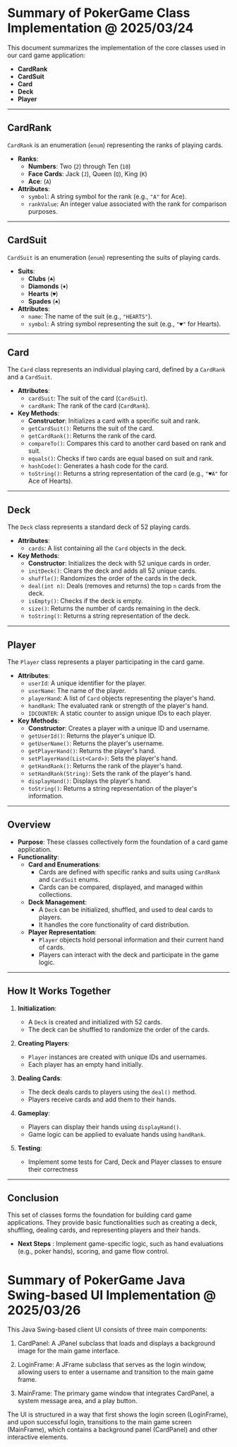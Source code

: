 # Summary of PokerGame Class Implementation @ 2025/03/24


This document summarizes the implementation of the core classes used in our card game application:

- **CardRank**
- **CardSuit**
- **Card**
- **Deck**
- **Player**

---

## CardRank

`CardRank` is an enumeration (`enum`) representing the ranks of playing cards.

- **Ranks**:
  - **Numbers**: Two (`2`) through Ten (`10`)
  - **Face Cards**: Jack (`J`), Queen (`Q`), King (`K`)
  - **Ace**: (`A`)
- **Attributes**:
  - `symbol`: A string symbol for the rank (e.g., `"A"` for Ace).
  - `rankValue`: An integer value associated with the rank for comparison purposes.

---

## CardSuit

`CardSuit` is an enumeration (`enum`) representing the suits of playing cards.

- **Suits**:
  - **Clubs** (`♣`)
  - **Diamonds** (`♦`)
  - **Hearts** (`♥`)
  - **Spades** (`♠`)
- **Attributes**:
  - `name`: The name of the suit (e.g., `"HEARTS"`).
  - `symbol`: A string symbol representing the suit (e.g., `"♥"` for Hearts).

---

## Card

The `Card` class represents an individual playing card, defined by a `CardRank` and a `CardSuit`.

- **Attributes**:
  - `cardSuit`: The suit of the card (`CardSuit`).
  - `cardRank`: The rank of the card (`CardRank`).
- **Key Methods**:
  - **Constructor**: Initializes a card with a specific suit and rank.
  - `getCardSuit()`: Returns the suit of the card.
  - `getCardRank()`: Returns the rank of the card.
  - `compareTo()`: Compares this card to another card based on rank and suit.
  - `equals()`: Checks if two cards are equal based on suit and rank.
  - `hashCode()`: Generates a hash code for the card.
  - `toString()`: Returns a string representation of the card (e.g., `"♥A"` for Ace of Hearts).

---

## Deck

The `Deck` class represents a standard deck of 52 playing cards.

- **Attributes**:
  - `cards`: A list containing all the `Card` objects in the deck.
- **Key Methods**:
  - **Constructor**: Initializes the deck with 52 unique cards in order.
  - `initDeck()`: Clears the deck and adds all 52 unique cards.
  - `shuffle()`: Randomizes the order of the cards in the deck.
  - `deal(int n)`: Deals (removes and returns) the top `n` cards from the deck.
  - `isEmpty()`: Checks if the deck is empty.
  - `size()`: Returns the number of cards remaining in the deck.
  - `toString()`: Returns a string representation of the deck.

---

## Player

The `Player` class represents a player participating in the card game.

- **Attributes**:
  - `userId`: A unique identifier for the player.
  - `userName`: The name of the player.
  - `playerHand`: A list of `Card` objects representing the player's hand.
  - `handRank`: The evaluated rank or strength of the player's hand.
  - `IDCOUNTER`: A static counter to assign unique IDs to each player.
- **Key Methods**:
  - **Constructor**: Creates a player with a unique ID and username.
  - `getUserId()`: Returns the player's unique ID.
  - `getUserName()`: Returns the player's username.
  - `getPlayerHand()`: Returns the player's hand.
  - `setPlayerHand(List<Card>)`: Sets the player's hand.
  - `getHandRank()`: Returns the rank of the player's hand.
  - `setHandRank(String)`: Sets the rank of the player's hand.
  - `displayHand()`: Displays the player's hand.
  - `toString()`: Returns a string representation of the player's information.

---

## Overview

- **Purpose**: These classes collectively form the foundation of a card game application.
- **Functionality**:
  - **Card and Enumerations**:
    - Cards are defined with specific ranks and suits using `CardRank` and `CardSuit` enums.
    - Cards can be compared, displayed, and managed within collections.
  - **Deck Management**:
    - A `Deck` can be initialized, shuffled, and used to deal cards to players.
    - It handles the core functionality of card distribution.
  - **Player Representation**:
    - `Player` objects hold personal information and their current hand of cards.
    - Players can interact with the deck and participate in the game logic.

---

## How It Works Together

1. **Initialization**:
   - A `Deck` is created and initialized with 52 cards.
   - The deck can be shuffled to randomize the order of the cards.

2. **Creating Players**:
   - `Player` instances are created with unique IDs and usernames.
   - Each player has an empty hand initially.

3. **Dealing Cards**:
   - The deck deals cards to players using the `deal()` method.
   - Players receive cards and add them to their hands.

4. **Gameplay**:
   - Players can display their hands using `displayHand()`.
   - Game logic can be applied to evaluate hands using `handRank`.

5. **Testing**:
   - Implement some tests for Card, Deck and Player classes to ensure their correctness

---

## Conclusion

This set of classes forms the foundation for building card game applications. They provide basic functionalities such as creating a deck, shuffling, dealing cards, and representing players and their hands.

- **Next Steps** : Implement game-specific logic, such as hand evaluations (e.g., poker hands), scoring, and game flow control.

# Summary of PokerGame Java Swing-based UI Implementation @ 2025/03/26
This Java Swing-based client UI consists of three main components:

1. CardPanel: A JPanel subclass that loads and displays a background image for the main game interface.

2. LoginFrame: A JFrame subclass that serves as the login window, allowing users to enter a username and transition to the main game frame.

3. MainFrame: The primary game window that integrates CardPanel, a system message area, and a play button.

The UI is structured in a way that first shows the login screen (LoginFrame), and upon successful login, transitions to the main game screen (MainFrame), which contains a background panel (CardPanel) and other interactive elements.